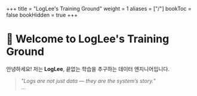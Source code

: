 +++
title = "LogLee's Training Ground"
weight = 1
aliases = ["/"]
bookToc = false
bookHidden = true
+++

# 👋 Welcome to LogLee's Training Ground

안녕하세요! 저는 **LogLee**, 끝없는 학습을 추구하는 데이터 엔지니어입니다.

> _"Logs are not just data — they are the system’s story."_  
...
